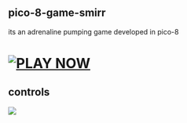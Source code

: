## pico-8-game-smirr
its an adrenaline pumping game developed in pico-8

# <a href = "https://ftr-studio.itch.io/smirr"><img src="https://media.tenor.com/xLc_xJ6bhPwAAAAS/cool-button.gif" alt="PLAY NOW"></a>
## controls
<img src="http://clipart-library.com/img1/1670503.png">
